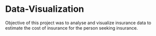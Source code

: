 # Data-Visualization
Objective of this project was to analyse and visualize insurance data to estimate the cost of insurance for the person seeking insurance.
